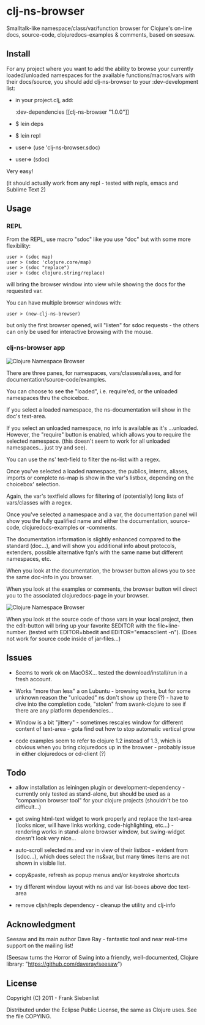 # clj-ns-browser

Smalltalk-like namespace/class/var/function browser for Clojure's on-line docs, source-code, clojuredocs-examples & comments, based on seesaw.


## Install

For any project where you want to add the ability to browse your currently loaded/unloaded namespaces for the available functions/macros/vars with their docs/source, you should add clj-ns-browser to your :dev-development list:

* in your project.clj, add:

    :dev-dependencies [[clj-ns-browser "1.0.0"]]

* $ lein deps

* $ lein repl

* user=> (use 'clj-ns-browser.sdoc)

* user=> (sdoc)

Very easy!

(it should actually work from any repl - tested with repls, emacs and Sublime Text 2)


## Usage

### REPL

From the REPL, use macro "sdoc" like you use "doc" but with some more flexibility:

    user > (sdoc map)
    user > (sdoc 'clojure.core/map)
    user > (sdoc "replace")
    user > (sdoc clojure.string/replace)

will bring the browser window into view while showing the docs for the requested var.

You can have multiple browser windows with:

    user > (new-clj-ns-browser)

but only the first browser opened, will "listen" for sdoc requests - the others can only be used for interactive browsing with the mouse.

### clj-ns-browser app

![Clojure Namespace Browser](https://github.com/franks42/clj-ns-browser/raw/master/clj-ns-browser.png "Clojure Namespace Browser")

There are three panes, for namespaces, vars/classes/aliases, and for documentation/source-code/examples.

You can choose to see the "loaded", i.e. require'ed, or the unloaded namespaces thru the choicebox.

If you select a loaded namespace, the ns-documentation will show in the doc's text-area.

If you select an unloaded namespace, no info is available as it's ...unloaded. However, the "require" button is enabled, which allows you to require the selected namespace. (this doesn't seem to work for all unloaded namespaces... just try and see).

You can use the ns' text-field to filter the ns-list with a regex.

Once you've selected a loaded namespace, the publics, interns, aliases, imports or complete ns-map is show in the var's listbox, depending on the choicebox' selection.

Again, the var's textfield allows for filtering of (potentially) long lists of vars/classes with a regex.

Once you've selected a namespace and a var, the documentation panel will show you the fully qualified name and either the documentation, source-code, clojuredocs-examples or -comments.

The documentation information is slightly enhanced compared to the standard (doc...),
and will show you additional info about protocols, extenders, possible alternative fqn's with the same name but different namespaces, etc.

When you look at the documentation, the browser button allows you to see the same doc-info in you browser.

When you look at the examples or comments, the browser button will direct you to the associated clojuredocs-page in your browser.

![Clojure Namespace Browser](https://github.com/franks42/clj-ns-browser/raw/master/clj-ns-browser-source.png "Clojure Namespace Browser")

When you look at the source code of those vars in your local project, then the edit-button will bring up your favorite $EDITOR with the file+line-number. (tested with EDITOR=bbedit and EDITOR="emacsclient -n"). (Does not work for source code inside of jar-files...)


## Issues

* Seems to work ok on MacOSX... tested the download/install/run in a fresh account.

* Works "more than less" a on Lubuntu - browsing works, but for some unknown reason the "unloaded" ns don't show up there (?) - have to dive into the completion code, "stolen" from swank-clojure to see if there are any platform dependencies...

* Window is a bit "jittery" - sometimes rescales window for different content of text-area - gota find out how to stop automatic vertical grow

* code examples seem to refer to clojure 1.2 instead of 1.3, which is obvious when you bring clojuredocs up in the browser - probably issue in either clojuredocs or cd-client (?)


## Todo

* allow installation as leiningen plugin or development-dependency - currently only tested as stand-alone, but should be used as a "companion browser tool" for your clojure projects (shouldn't be too difficult...)

* get swing html-text widget to work properly and replace the text-area (looks nicer, will have links working, code-highlighting, etc...) - rendering works in stand-alone browser window, but swing-widget doesn't look very nice...

* auto-scroll selected ns and var in view of their listbox - evident from (sdoc...), which does select the ns&var, but many times items are not shown in visible list.

* copy&paste, refresh as popup menus and/or keystroke shortcuts

* try different window layout with ns and var list-boxes above doc text-area

* remove cljsh/repls dependency - cleanup the utility and clj-info


## Acknowledgment

Seesaw and its main author Dave Ray - fantastic tool and near real-time support on the mailing list!

(Seesaw turns the Horror of Swing into a friendly, well-documented, Clojure library: "https://github.com/daveray/seesaw")


## License

Copyright (C) 2011 - Frank Siebenlist

Distributed under the Eclipse Public License, the same as Clojure
uses. See the file COPYING.
